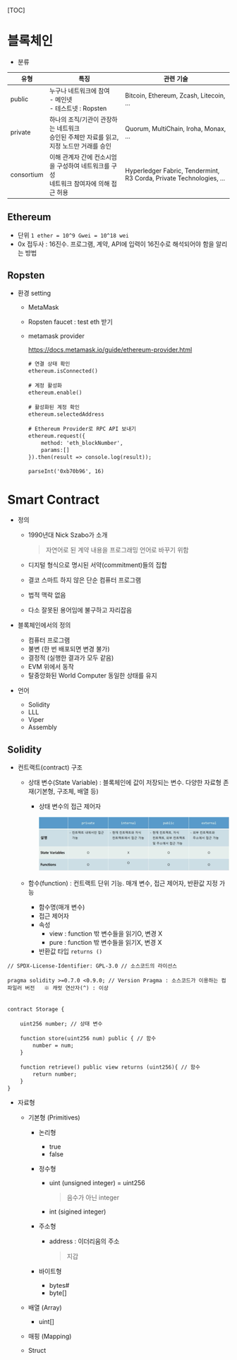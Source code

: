 [TOC]

# 블록체인

- 분류

| 유형       | 특징                                                         | 관련 기술                                                    |
| ---------- | ------------------------------------------------------------ | ------------------------------------------------------------ |
| public     | 누구나 네트워크에 참여<br />- 메인넷<br />- 테스트넷 : Ropsten | Bitcoin, Ethereum, Zcash, Litecoin, ...                      |
| private    | 하나의 조직/기관이 관장하는 네트워크<br />승인된 주체만 자료를 읽고, 지정 노드만 거래를 승인 | Quorum, MultiChain, Iroha, Monax, ...                        |
| consortium | 이해 관계자 간에 컨소시엄을 구성하여 네트워크를 구성<br />네트워크 참여자에 의해 접근 허용 | Hyperledger Fabric, Tendermint, R3 Corda, Private Technologies, ... |



## Ethereum

- 단위 `1 ether = 10^9 Gwei = 10^18 wei`
- 0x 접두사 : 16진수. 프로그램, 계약, API에 입력이 16진수로 해석되어야 함을 알리는 방법



## Ropsten

- 환경 setting

  - MetaMask

  - Ropsten faucet : test eth 받기

  - metamask provider

    https://docs.metamask.io/guide/ethereum-provider.html

    ```
    # 연결 상태 확인
    ethereum.isConnected()
    
    # 계정 활성화
    ethereum.enable()
    
    # 활성화된 계정 확인
    ethereum.selectedAddress
    
    # Ethereum Provider로 RPC API 보내기
    ethereum.request({
        method: 'eth_blockNumber',
        params:[]
    }).then(result => console.log(result));
    
    parseInt('0xb70b96', 16)
    ```

    

# Smart Contract

- 정의 

  - 1990년대 Nick Szabo가 소개

    > 자연어로 된 계약 내용을 프로그래밍 언어로 바꾸기 위함

  - 디지털 형식으로 명시된 서약(commitment)들의 집합

  - 결코 스마트 하지 않은 단순 컴퓨터 프로그램

  - 법적 맥락 없음

  - 다소 잘못된 용어임에 불구하고 자리잡음

- 블록체인에서의 정의
  - 컴퓨터 프로그램
  - 불변 (한 번 배포되면 변경 불가)
  - 결정적 (실행한 결과가 모두 같음)
  - EVM 위에서 동작
  - 탈중앙화된 World Computer 동일한 상태를 유지

- 언어
  - Solidity
  - LLL
  - Viper
  - Assembly

## Solidity

- 컨트랙트(contract) 구조
  - 상태 변수(State Variable) : 블록체인에 값이 저장되는 변수. 다양한 자료형 존재(기본형, 구조체, 배열 등)
    - 상태 변수의 접근 제어자
    
      ![image-20220223110122591](블록체인.assets/image-20220223110122591.png)
    
  - 함수(function) : 컨트랙트 단위 기능. 매개 변수, 접근 제어자, 반환값 지정 가능
  
    - 함수명(매개 변수)
    - 접근 제어자
    - 속성
      - view : function 밖 변수들을 읽기O, 변경 X
      - pure : function 밖 변수들을 읽기X, 변경 X
    - 반환값 타입 `returns ()`

```solidity
// SPDX-License-Identifier: GPL-3.0	// 소스코드의 라이선스

pragma solidity >=0.7.0 <0.9.0;	// Version Pragma : 소스코드가 이용하는 컴파일러 버전   ※ 캐럿 연산자(^) : 이상


contract Storage {

    uint256 number;	// 상태 변수

    function store(uint256 num) public { // 함수
        number = num;
    }

    function retrieve() public view returns (uint256){ // 함수
        return number;
    }
}
```

- 자료형

  - 기본형 (Primitives)

    - 논리형

      - true
      - false

    - 정수형

      - uint (unsigned integer) = uint256

        > 음수가 아닌 integer

      - int (sigined integer)

    - 주소형

      - address : 이더리움의 주소

        > 지갑

    - 바이트형

      - bytes#
      - byte[]
    
  - 배열 (Array)
  
    - uint[]
  
  - 매핑 (Mapping)
  
  - Struct